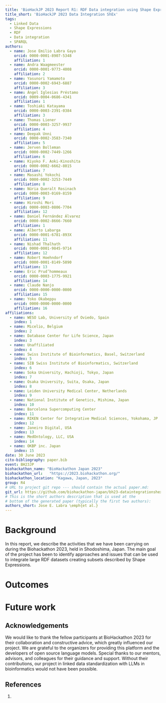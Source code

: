```yaml
---
title: 'BioHackJP 2023 Report R1: RDF Data integration using Shape Expressions'
title_short: 'BioHackJP 2023 Data Integration ShEx'
tags:
  - Linked Data
  - Shape Expressions
  - RDF
  - Data integration
  - SPARQL
authors:
  - name: Jose Emilio Labra Gayo
    orcid: 0000-0001-8907-5348
    affiliation: 1
  - name: Andra Waagmeester
    orcid: 0000-0001-9773-4008
    affiliation: 2
  - name: Yasunori Yamamoto
    orcid: 0000-0002-6943-6887
    affiliation: 3
  - name: Ángel Iglesias Préstamo
    orcid: 0009-0004-0686-4341
    affiliation: 1
  - name: Toshiaki Katayama
    orcid: 0000-0003-2391-0384
    affiliation: 3
  - name: Thomas Liener
    orcid: 0000-0003-3257-9937
    affiliation: 4
  - name: Deepak Unni
    orcid: 0000-0002-3583-7340
    affiliation: 5
  - name: Jerven Bolleman
    orcid: 0000-0002-7449-1266
    affiliation: 6
  - name: Kiyoko F. Aoki-Kinoshita
    orcid: 0000-0002-6662-8015
    affiliation: 7
  - name: Masashi Yokochi
    orcid: 0000-0002-3253-7449
    affiliation: 8
  - name: Núria Queralt Rosinach
    orcid: 0000-0003-0169-8159
    affiliation: 9
  - name: Hiroshi Mori
    orcid: 0000-0003-0806-7704
    affiliation: 12
  - name: Daniel Fernández Álvarez
    orcid: 0000-0002-8666-7660
    affiliation: 1
  - name: Alberto Labarga
    orcid: 0000-0001-6781-893X
    affiliation: 11
  - name: Nishad Thalhath
    orcid: 0000-0001-9845-9714
    affiliation: 12
  - name: Robert Hoehndorf
    orcid: 0000-0001-8149-5890
    affiliation: 13
  - name: Eric Prud’hommeaux
    orcid: 0000-0003-1775-9921
    affiliation: 14
  - name: Claude Nanjo
    orcid: 0000-0000-0000-0000
    affiliation: 15
  - name: Yoko Okabeppu
    orcid: 0000-0000-0000-0000
    affiliation: 16
affiliations:
  - name: WESO Lab, University of Oviedo, Spain
    index: 1
  - name: Micelio, Belgium
    index: 2  
  - name: Database Center for Life Science, Japan
    index: 3
  - name: Unaffiliated 
    index: 4
  - name: Swiss Institute of Bioinformatics, Basel, Switzerland
    index: 5  
  - name: SIB Swiss Institute of Bioinformatics, Switzerland
    index: 6
  - name: Soka University, Hachioji, Tokyo, Japan
    index: 7
  - name: Osaka University, Suita, Osaka, Japan
    index: 8
  - name: Leiden University Medical Center, Netherlands
    index: 9
  - name: National Institute of Genetics, Mishima, Japan 
    index: 10  
  - name: Barcelona Supercomputing Center
    index: 11
  - name: RIKEN Center for Integrative Medical Sciences, Yokohama, JP
    index: 12
  - name: Janeiro Digital, USA
    index: 13
  - name: MedOntology, LLC, USA
    index: 14
  - name: OKBP inc. Japan
    index: 15
date: 30 June 2023
cito-bibliography: paper.bib
event: BH23JP
biohackathon_name: "BioHackathon Japan 2023"
biohackathon_url:   "https://2023.biohackathon.org/"
biohackathon_location: "Kagawa, Japan, 2023"
group: R4
# URL to project git repo --- should contain the actual paper.md:
git_url: https://github.com/biohackathon-japan/bh23-dataintegrationshex
# This is the short authors description that is used at the
# bottom of the generated paper (typically the first two authors):
authors_short: Jose E. Labra \emph{et al.}
---
```


# Background

In this report, we describe the activities that we have been carrying on during the Biohackathon 2023, held in Shodoshima, Japan. The main goal of the project has been to identify approaches and issues that can be used to integrate large RDF datasets creating  subsets described by Shape Expressions.


# Outcomes


# Future work



## Acknowledgements

We would like to thank the fellow participants at BioHackathon 2023 for their collaboration and constructive advice, which greatly influenced our project. We are grateful to the organizers for providing this platform and the developers of open source language models. Special thanks to our mentors, advisors, and colleagues for their guidance and support. Without their contributions, our project in linked data standardization with LLMs in bioinformatics would not have been possible.

## References

1.
